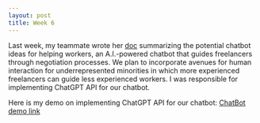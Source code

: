 ```yaml
---
layout: post
title: Week 6
---
```


Last week, my teammate wrote her [doc](https://docs.google.com/document/d/1pteHPsg_YL42H5Hb7IZ8wMlqzTPOMfwND2MIv-IsFeg/edit) summarizing the potential chatbot ideas for helping workers, an A.I.-powered chatbot that guides freelancers through negotiation processes. We plan to incorporate avenues for human interaction for underrepresented minorities in which more experienced freelancers can guide less experienced workers. I was responsible for implementing ChatGPT API for our chatbot.

Here is my demo on implementing ChatGPT API for our chatbot:
[ChatBot demo link](https://youtu.be/f--sQXgK_5k)


